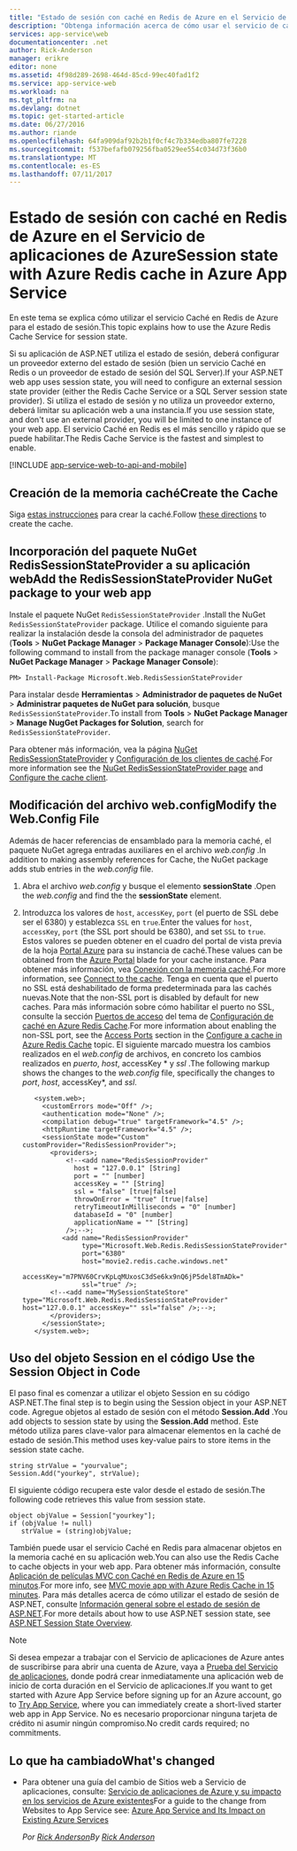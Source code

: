 ```yaml
---
title: "Estado de sesión con caché en Redis de Azure en el Servicio de aplicaciones de Azure"
description: "Obtenga información acerca de cómo usar el servicio de caché de Azure para admitir la caché de estado de sesión de ASP.NET."
services: app-service\web
documentationcenter: .net
author: Rick-Anderson
manager: erikre
editor: none
ms.assetid: 4f98d289-2698-464d-85cd-99ec40fad1f2
ms.service: app-service-web
ms.workload: na
ms.tgt_pltfrm: na
ms.devlang: dotnet
ms.topic: get-started-article
ms.date: 06/27/2016
ms.author: riande
ms.openlocfilehash: 64fa909daf92b2b1f0cf4c7b334edba807fe7228
ms.sourcegitcommit: f537befafb079256fba0529ee554c034d73f36b0
ms.translationtype: MT
ms.contentlocale: es-ES
ms.lasthandoff: 07/11/2017
---
```

# <a name="session-state-with-azure-redis-cache-in-azure-app-service"></a><span data-ttu-id="cab58-103">Estado de sesión con caché en Redis de Azure en el Servicio de aplicaciones de Azure</span><span class="sxs-lookup"><span data-stu-id="cab58-103">Session state with Azure Redis cache in Azure App Service</span></span>
<span data-ttu-id="cab58-104">En este tema se explica cómo utilizar el servicio Caché en Redis de Azure para el estado de sesión.</span><span class="sxs-lookup"><span data-stu-id="cab58-104">This topic explains how to use the Azure Redis Cache Service for session state.</span></span>

<span data-ttu-id="cab58-105">Si su aplicación de ASP.NET utiliza el estado de sesión, deberá configurar un proveedor externo del estado de sesión (bien un servicio Caché en Redis o un proveedor de estado de sesión del SQL Server).</span><span class="sxs-lookup"><span data-stu-id="cab58-105">If your ASP.NET web app uses session state, you will need to configure an external session state provider (either the Redis Cache Service or a SQL Server session state provider).</span></span> <span data-ttu-id="cab58-106">Si utiliza el estado de sesión y no utiliza un proveedor externo, deberá limitar su aplicación web a una instancia.</span><span class="sxs-lookup"><span data-stu-id="cab58-106">If you use session state, and don't use an external provider, you will be limited to one instance of your web app.</span></span> <span data-ttu-id="cab58-107">El servicio Caché en Redis es el más sencillo y rápido que se puede habilitar.</span><span class="sxs-lookup"><span data-stu-id="cab58-107">The Redis Cache Service is the fastest and simplest to enable.</span></span>

[!INCLUDE [app-service-web-to-api-and-mobile](../../includes/app-service-web-to-api-and-mobile.md)]

## <span data-ttu-id="cab58-108"><a id="createcache"></a>Creación de la memoria caché</span><span class="sxs-lookup"><span data-stu-id="cab58-108"><a id="createcache"></a>Create the Cache</span></span>
<span data-ttu-id="cab58-109">Siga [estas instrucciones](../redis-cache/cache-dotnet-how-to-use-azure-redis-cache.md#create-cache) para crear la caché.</span><span class="sxs-lookup"><span data-stu-id="cab58-109">Follow [these directions](../redis-cache/cache-dotnet-how-to-use-azure-redis-cache.md#create-cache) to create the cache.</span></span>

## <span data-ttu-id="cab58-110"><a id="configureproject"></a>Incorporación del paquete NuGet RedisSessionStateProvider a su aplicación web</span><span class="sxs-lookup"><span data-stu-id="cab58-110"><a id="configureproject"></a>Add the RedisSessionStateProvider NuGet package to your web app</span></span>
<span data-ttu-id="cab58-111">Instale el paquete NuGet `RedisSessionStateProvider` .</span><span class="sxs-lookup"><span data-stu-id="cab58-111">Install the NuGet `RedisSessionStateProvider` package.</span></span>  <span data-ttu-id="cab58-112">Utilice el comando siguiente para realizar la instalación desde la consola del administrador de paquetes (**Tools** > **NuGet Package Manager** > **Package Manager Console**):</span><span class="sxs-lookup"><span data-stu-id="cab58-112">Use the following command to install from the package manager console (**Tools** > **NuGet Package Manager** > **Package Manager Console**):</span></span>

  `PM> Install-Package Microsoft.Web.RedisSessionStateProvider`

<span data-ttu-id="cab58-113">Para instalar desde **Herramientas** > **Administrador de paquetes de NuGet** > **Administrar paquetes de NuGet para solución**, busque `RedisSessionStateProvider`.</span><span class="sxs-lookup"><span data-stu-id="cab58-113">To install from **Tools** > **NuGet Package Manager** > **Manage NugGet Packages for Solution**, search for `RedisSessionStateProvider`.</span></span>

<span data-ttu-id="cab58-114">Para obtener más información, vea la página [NuGet RedisSessionStateProvider](http://www.nuget.org/packages/Microsoft.Web.RedisSessionStateProvider/) y [Configuración de los clientes de caché](../redis-cache/cache-dotnet-how-to-use-azure-redis-cache.md#NuGet).</span><span class="sxs-lookup"><span data-stu-id="cab58-114">For more information see the [NuGet RedisSessionStateProvider page](http://www.nuget.org/packages/Microsoft.Web.RedisSessionStateProvider/) and [Configure the cache client](../redis-cache/cache-dotnet-how-to-use-azure-redis-cache.md#NuGet).</span></span>

## <span data-ttu-id="cab58-115"><a id="configurewebconfig"></a>Modificación del archivo web.config</span><span class="sxs-lookup"><span data-stu-id="cab58-115"><a id="configurewebconfig"></a>Modify the Web.Config File</span></span>
<span data-ttu-id="cab58-116">Además de hacer referencias de ensamblado para la memoria caché, el paquete NuGet agrega entradas auxiliares en el archivo *web.config* .</span><span class="sxs-lookup"><span data-stu-id="cab58-116">In addition to making assembly references for Cache, the NuGet package adds stub entries in the *web.config* file.</span></span> 

1. <span data-ttu-id="cab58-117">Abra el archivo *web.config* y busque el elemento **sessionState** .</span><span class="sxs-lookup"><span data-stu-id="cab58-117">Open the *web.config* and find the the **sessionState** element.</span></span>
2. <span data-ttu-id="cab58-118">Introduzca los valores de `host`, `accessKey`, `port` (el puerto de SSL debe ser el 6380) y establezca `SSL` en `true`.</span><span class="sxs-lookup"><span data-stu-id="cab58-118">Enter the values for `host`, `accessKey`, `port` (the SSL port should be 6380), and set `SSL` to `true`.</span></span> <span data-ttu-id="cab58-119">Estos valores se pueden obtener en el cuadro del portal de vista previa de la hoja [Portal Azure](http://go.microsoft.com/fwlink/?LinkId=529715) para su instancia de caché.</span><span class="sxs-lookup"><span data-stu-id="cab58-119">These values can be obtained from the [Azure Portal](http://go.microsoft.com/fwlink/?LinkId=529715) blade for your cache instance.</span></span> <span data-ttu-id="cab58-120">Para obtener más información, vea [Conexión con la memoria caché](../redis-cache/cache-dotnet-how-to-use-azure-redis-cache.md#connect-to-cache).</span><span class="sxs-lookup"><span data-stu-id="cab58-120">For more information, see [Connect to the cache](../redis-cache/cache-dotnet-how-to-use-azure-redis-cache.md#connect-to-cache).</span></span> <span data-ttu-id="cab58-121">Tenga en cuenta que el puerto no SSL está deshabilitado de forma predeterminada para las cachés nuevas.</span><span class="sxs-lookup"><span data-stu-id="cab58-121">Note that the non-SSL port is disabled by default for new caches.</span></span> <span data-ttu-id="cab58-122">Para más información sobre cómo habilitar el puerto no SSL, consulte la sección [Puertos de acceso](https://msdn.microsoft.com/library/azure/dn793612.aspx#AccessPorts) del tema de [Configuración de caché en Azure Redis Cache](https://msdn.microsoft.com/library/azure/dn793612.aspx).</span><span class="sxs-lookup"><span data-stu-id="cab58-122">For more information about enabling the non-SSL port, see the [Access Ports](https://msdn.microsoft.com/library/azure/dn793612.aspx#AccessPorts) section in the [Configure a cache in Azure Redis Cache](https://msdn.microsoft.com/library/azure/dn793612.aspx) topic.</span></span> <span data-ttu-id="cab58-123">El siguiente marcado muestra los cambios realizados en el *web.config* de archivos, en concreto los cambios realizados en *puerto*, *host*, accessKey * y *ssl* .</span><span class="sxs-lookup"><span data-stu-id="cab58-123">The following markup shows the changes to the *web.config* file, specifically the changes to *port*, *host*, accessKey*, and *ssl*.</span></span>
   
          <system.web>;
            <customErrors mode="Off" />;
            <authentication mode="None" />;
            <compilation debug="true" targetFramework="4.5" />;
            <httpRuntime targetFramework="4.5" />;
            <sessionState mode="Custom" customProvider="RedisSessionProvider">;
              <providers>;  
                  <!--<add name="RedisSessionProvider" 
                    host = "127.0.0.1" [String]
                    port = "" [number]
                    accessKey = "" [String]
                    ssl = "false" [true|false]
                    throwOnError = "true" [true|false]
                    retryTimeoutInMilliseconds = "0" [number]
                    databaseId = "0" [number]
                    applicationName = "" [String]
                  />;-->;
                 <add name="RedisSessionProvider" 
                      type="Microsoft.Web.Redis.RedisSessionStateProvider" 
                      port="6380"
                      host="movie2.redis.cache.windows.net" 
                      accessKey="m7PNV60CrvKpLqMUxosC3dSe6kx9nQ6jP5del8TmADk=" 
                      ssl="true" />;
              <!--<add name="MySessionStateStore" type="Microsoft.Web.Redis.RedisSessionStateProvider" host="127.0.0.1" accessKey="" ssl="false" />;-->;
              </providers>;
            </sessionState>;
          </system.web>;

## <span data-ttu-id="cab58-124"><a id="usesessionobject"></a> Uso del objeto Session en el código</span><span class="sxs-lookup"><span data-stu-id="cab58-124"><a id="usesessionobject"></a> Use the Session Object in Code</span></span>
<span data-ttu-id="cab58-125">El paso final es comenzar a utilizar el objeto Session en su código ASP.NET.</span><span class="sxs-lookup"><span data-stu-id="cab58-125">The final step is to begin using the Session object in your ASP.NET code.</span></span> <span data-ttu-id="cab58-126">Agregue objetos al estado de sesión con el método **Session.Add** .</span><span class="sxs-lookup"><span data-stu-id="cab58-126">You add objects to session state by using the **Session.Add** method.</span></span> <span data-ttu-id="cab58-127">Este método utiliza pares clave-valor para almacenar elementos en la caché de estado de sesión.</span><span class="sxs-lookup"><span data-stu-id="cab58-127">This method uses key-value pairs to store items in the session state cache.</span></span>

    string strValue = "yourvalue";
    Session.Add("yourkey", strValue);

<span data-ttu-id="cab58-128">El siguiente código recupera este valor desde el estado de sesión.</span><span class="sxs-lookup"><span data-stu-id="cab58-128">The following code retrieves this value from session state.</span></span>

    object objValue = Session["yourkey"];
    if (objValue != null)
       strValue = (string)objValue;    

<span data-ttu-id="cab58-129">También puede usar el servicio Caché en Redis para almacenar objetos en la memoria caché en su aplicación web.</span><span class="sxs-lookup"><span data-stu-id="cab58-129">You can also use the Redis Cache to cache objects in your web app.</span></span> <span data-ttu-id="cab58-130">Para obtener más información, consulte [Aplicación de películas MVC con Caché en Redis de Azure en 15 minutos](https://azure.microsoft.com/blog/2014/06/05/mvc-movie-app-with-azure-redis-cache-in-15-minutes/).</span><span class="sxs-lookup"><span data-stu-id="cab58-130">For more info, see [MVC movie app with Azure Redis Cache in 15 minutes](https://azure.microsoft.com/blog/2014/06/05/mvc-movie-app-with-azure-redis-cache-in-15-minutes/).</span></span>
<span data-ttu-id="cab58-131">Para más detalles acerca de cómo utilizar el estado de sesión de ASP.NET, consulte [Información general sobre el estado de sesión de ASP.NET][ASP.NET Session State Overview].</span><span class="sxs-lookup"><span data-stu-id="cab58-131">For more details about how to use ASP.NET session state, see [ASP.NET Session State Overview][ASP.NET Session State Overview].</span></span>

> [!NOTE]
> <span data-ttu-id="cab58-132">Si desea empezar a trabajar con el Servicio de aplicaciones de Azure antes de suscribirse para abrir una cuenta de Azure, vaya a [Prueba del Servicio de aplicaciones](https://azure.microsoft.com/try/app-service/), donde podrá crear inmediatamente una aplicación web de inicio de corta duración en el Servicio de aplicaciones.</span><span class="sxs-lookup"><span data-stu-id="cab58-132">If you want to get started with Azure App Service before signing up for an Azure account, go to [Try App Service](https://azure.microsoft.com/try/app-service/), where you can immediately create a short-lived starter web app in App Service.</span></span> <span data-ttu-id="cab58-133">No es necesario proporcionar ninguna tarjeta de crédito ni asumir ningún compromiso.</span><span class="sxs-lookup"><span data-stu-id="cab58-133">No credit cards required; no commitments.</span></span>
> 
> 

## <a name="whats-changed"></a><span data-ttu-id="cab58-134">Lo que ha cambiado</span><span class="sxs-lookup"><span data-stu-id="cab58-134">What's changed</span></span>
* <span data-ttu-id="cab58-135">Para obtener una guía del cambio de Sitios web a Servicio de aplicaciones, consulte: [Servicio de aplicaciones de Azure y su impacto en los servicios de Azure existentes](http://go.microsoft.com/fwlink/?LinkId=529714)</span><span class="sxs-lookup"><span data-stu-id="cab58-135">For a guide to the change from Websites to App Service see: [Azure App Service and Its Impact on Existing Azure Services](http://go.microsoft.com/fwlink/?LinkId=529714)</span></span>
  
  <span data-ttu-id="cab58-136">*Por [Rick Anderson](https://twitter.com/RickAndMSFT)*</span><span class="sxs-lookup"><span data-stu-id="cab58-136">*By [Rick Anderson](https://twitter.com/RickAndMSFT)*</span></span>

[installed the latest]: http://www.windowsazure.com/downloads/?sdk=net  
[ASP.NET Session State Overview]: http://msdn.microsoft.com/library/ms178581.aspx

[NewIcon]: ./media/web-sites-dotnet-session-state-caching/CacheScreenshot_NewButton.png
[NewCacheDialog]: ./media/web-sites-dotnet-session-state-caching/CachingScreenshot_CreateOptions.png
[CacheIcon]: ./media/web-sites-dotnet-session-state-caching/CachingScreenshot_CacheIcon.png
[NuGetDialog]: ./media/web-sites-dotnet-session-state-caching/CachingScreenshot_NuGet.png
[OutputConfig]: ./media/web-sites-dotnet-session-state-caching/CachingScreenshot_OC_WebConfig.png
[CacheConfig]: ./media/web-sites-dotnet-session-state-caching/CachingScreenshot_CacheConfig.png
[EndpointURL]: ./media/web-sites-dotnet-session-state-caching/CachingScreenshot_EndpointURL.png
[ManageKeys]: ./media/web-sites-dotnet-session-state-caching/CachingScreenshot_ManageAccessKeys.png

